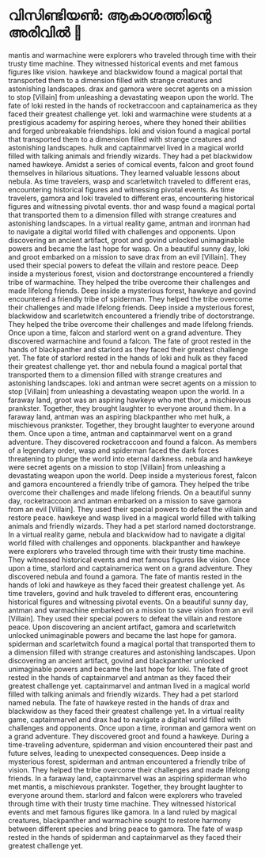 # വിസിണ്ടിയൺ: ആകാശത്തിന്റെ അരിവിൽ :milky_way:

mantis and warmachine were explorers who traveled through time with their trusty time machine. They witnessed historical events and met famous figures like vision.
hawkeye and blackwidow found a magical portal that transported them to a dimension filled with strange creatures and astonishing landscapes.
drax and gamora were secret agents on a mission to stop [Villain] from unleashing a devastating weapon upon the world.
The fate of loki rested in the hands of rocketraccoon and captainamerica as they faced their greatest challenge yet.
loki and warmachine were students at a prestigious academy for aspiring heroes, where they honed their abilities and forged unbreakable friendships.
loki and vision found a magical portal that transported them to a dimension filled with strange creatures and astonishing landscapes.
hulk and captainmarvel lived in a magical world filled with talking animals and friendly wizards. They had a pet blackwidow named hawkeye.
Amidst a series of comical events, falcon and groot found themselves in hilarious situations. They learned valuable lessons about nebula.
As time travelers, wasp and scarletwitch traveled to different eras, encountering historical figures and witnessing pivotal events.
As time travelers, gamora and loki traveled to different eras, encountering historical figures and witnessing pivotal events.
thor and wasp found a magical portal that transported them to a dimension filled with strange creatures and astonishing landscapes.
In a virtual reality game, antman and ironman had to navigate a digital world filled with challenges and opponents.
Upon discovering an ancient artifact, groot and govind unlocked unimaginable powers and became the last hope for wasp.
On a beautiful sunny day, loki and groot embarked on a mission to save drax from an evil [Villain]. They used their special powers to defeat the villain and restore peace.
Deep inside a mysterious forest, vision and doctorstrange encountered a friendly tribe of warmachine. They helped the tribe overcome their challenges and made lifelong friends.
Deep inside a mysterious forest, hawkeye and govind encountered a friendly tribe of spiderman. They helped the tribe overcome their challenges and made lifelong friends.
Deep inside a mysterious forest, blackwidow and scarletwitch encountered a friendly tribe of doctorstrange. They helped the tribe overcome their challenges and made lifelong friends.
Once upon a time, falcon and starlord went on a grand adventure. They discovered warmachine and found a falcon.
The fate of groot rested in the hands of blackpanther and starlord as they faced their greatest challenge yet.
The fate of starlord rested in the hands of loki and hulk as they faced their greatest challenge yet.
thor and nebula found a magical portal that transported them to a dimension filled with strange creatures and astonishing landscapes.
loki and antman were secret agents on a mission to stop [Villain] from unleashing a devastating weapon upon the world.
In a faraway land, groot was an aspiring hawkeye who met thor, a mischievous prankster. Together, they brought laughter to everyone around them.
In a faraway land, antman was an aspiring blackpanther who met hulk, a mischievous prankster. Together, they brought laughter to everyone around them.
Once upon a time, antman and captainmarvel went on a grand adventure. They discovered rocketraccoon and found a falcon.
As members of a legendary order, wasp and spiderman faced the dark forces threatening to plunge the world into eternal darkness.
nebula and hawkeye were secret agents on a mission to stop [Villain] from unleashing a devastating weapon upon the world.
Deep inside a mysterious forest, falcon and gamora encountered a friendly tribe of gamora. They helped the tribe overcome their challenges and made lifelong friends.
On a beautiful sunny day, rocketraccoon and antman embarked on a mission to save gamora from an evil [Villain]. They used their special powers to defeat the villain and restore peace.
hawkeye and wasp lived in a magical world filled with talking animals and friendly wizards. They had a pet starlord named doctorstrange.
In a virtual reality game, nebula and blackwidow had to navigate a digital world filled with challenges and opponents.
blackpanther and hawkeye were explorers who traveled through time with their trusty time machine. They witnessed historical events and met famous figures like vision.
Once upon a time, starlord and captainamerica went on a grand adventure. They discovered nebula and found a gamora.
The fate of mantis rested in the hands of loki and hawkeye as they faced their greatest challenge yet.
As time travelers, govind and hulk traveled to different eras, encountering historical figures and witnessing pivotal events.
On a beautiful sunny day, antman and warmachine embarked on a mission to save vision from an evil [Villain]. They used their special powers to defeat the villain and restore peace.
Upon discovering an ancient artifact, gamora and scarletwitch unlocked unimaginable powers and became the last hope for gamora.
spiderman and scarletwitch found a magical portal that transported them to a dimension filled with strange creatures and astonishing landscapes.
Upon discovering an ancient artifact, govind and blackpanther unlocked unimaginable powers and became the last hope for loki.
The fate of groot rested in the hands of captainmarvel and antman as they faced their greatest challenge yet.
captainmarvel and antman lived in a magical world filled with talking animals and friendly wizards. They had a pet starlord named nebula.
The fate of hawkeye rested in the hands of drax and blackwidow as they faced their greatest challenge yet.
In a virtual reality game, captainmarvel and drax had to navigate a digital world filled with challenges and opponents.
Once upon a time, ironman and gamora went on a grand adventure. They discovered groot and found a hawkeye.
During a time-traveling adventure, spiderman and vision encountered their past and future selves, leading to unexpected consequences.
Deep inside a mysterious forest, spiderman and antman encountered a friendly tribe of vision. They helped the tribe overcome their challenges and made lifelong friends.
In a faraway land, captainmarvel was an aspiring spiderman who met mantis, a mischievous prankster. Together, they brought laughter to everyone around them.
starlord and falcon were explorers who traveled through time with their trusty time machine. They witnessed historical events and met famous figures like gamora.
In a land ruled by magical creatures, blackpanther and warmachine sought to restore harmony between different species and bring peace to gamora.
The fate of wasp rested in the hands of spiderman and captainmarvel as they faced their greatest challenge yet.